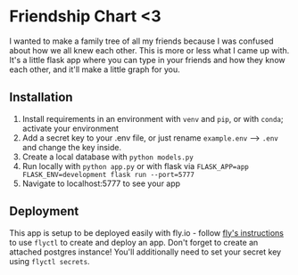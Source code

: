 # Friendship Chart <3

I wanted to make a family tree of all my friends because I was confused about how we all knew each other. This is more or less what I came up with. It's a little flask app where you can type in your friends and how they know each other, and it'll make a little graph for you.

## Installation

1. Install requirements in an environment with `venv` and `pip`, or with `conda`; activate your environment
1. Add a secret key to your .env file, or just rename `example.env` --> `.env` and change the key inside.
1. Create a local database with `python models.py`
1. Run locally with `python app.py` or with flask via `FLASK_APP=app FLASK_ENV=development flask run --port=5777`
1. Navigate to localhost:5777 to see your app

## Deployment

This app is setup to be deployed easily with fly.io - follow [fly's instructions](https://fly.io/docs/languages-and-frameworks/python/#launch-your-fly-app) to use `flyctl` to create and deploy an app. Don't forget to create an attached postgres instance! You'll additionally need to set your secret key using `flyctl secrets`.
